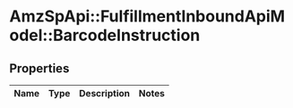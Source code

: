 # AmzSpApi::FulfillmentInboundApiModel::BarcodeInstruction

## Properties
Name | Type | Description | Notes
------------ | ------------- | ------------- | -------------



